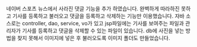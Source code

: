 네이버 스포츠 뉴스에서 사라진 댓글 기능을 추가 하였습니다.
완벽하게 따라하진 못하고 기사를 등록하고 불러오고 댓글을 등록하고 삭제하는 기능만 이용했습니다.
자바 소스로는 controller, dao, service, vo가 있고
jsp파일에는 기사를 보여주는 파일과 관리자가 기사를 등록하고 댓글을 삭제할 수 있는 파일이 있습니다.
db에 사진을 넣는 방법을 찾지 못해서 이미지에 넣은 후 불러오도록 이미지 폴더도 만들었습니다.
